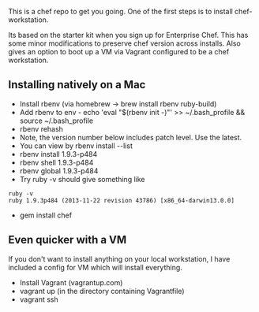 This is a chef repo to get you going. One of the first steps is to install chef-workstation. 

Its based on the starter kit when you sign up for Enterprise Chef. This has some minor modifications to preserve chef version across installs. Also gives an option to boot up a VM via Vagrant configured to be a chef workstation. 

Installing natively on a Mac
--

- Install rbenv (via homebrew -> brew install rbenv ruby-build)
- Add rbenv to env - echo 'eval "$(rbenv init -)"' >> ~/.bash_profile && source ~/.bash_profile
- rbenv rehash
- Note, the version number below includes patch level. Use the latest. 
- You can view by rbenv install --list
- rbenv install 1.9.3-p484
- rbenv shell   1.9.3-p484
- rbenv global  1.9.3-p484
- Try ruby -v should give something like 

```
ruby -v
ruby 1.9.3p484 (2013-11-22 revision 43786) [x86_64-darwin13.0.0]
```
- gem install chef

Even quicker with a VM
--

If you don't want to install anything on your local workstation, I have included a config for VM which will install everything. 

- Install Vagrant (vagrantup.com)
- vagrant up (in the directory containing Vagrantfile)
- vagrant ssh



